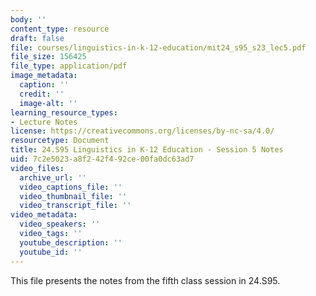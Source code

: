```yaml
---
body: ''
content_type: resource
draft: false
file: courses/linguistics-in-k-12-education/mit24_s95_s23_lec5.pdf
file_size: 156425
file_type: application/pdf
image_metadata:
  caption: ''
  credit: ''
  image-alt: ''
learning_resource_types:
- Lecture Notes
license: https://creativecommons.org/licenses/by-nc-sa/4.0/
resourcetype: Document
title: 24.S95 Linguistics in K-12 Education - Session 5 Notes
uid: 7c2e5023-a8f2-42f4-92ce-00fa0dc63ad7
video_files:
  archive_url: ''
  video_captions_file: ''
  video_thumbnail_file: ''
  video_transcript_file: ''
video_metadata:
  video_speakers: ''
  video_tags: ''
  youtube_description: ''
  youtube_id: ''
---
```

This file presents the notes from the fifth class session in 24.S95.